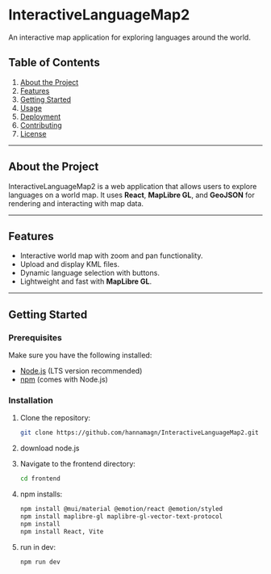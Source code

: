 # InteractiveLanguageMap2

An interactive map application for exploring languages around the world.

## Table of Contents
1. [About the Project](#about-the-project)
2. [Features](#features)
3. [Getting Started](#getting-started)
4. [Usage](#usage)
5. [Deployment](#deployment)
6. [Contributing](#contributing)
7. [License](#license)

---

## About the Project
InteractiveLanguageMap2 is a web application that allows users to explore languages on a world map. It uses **React**, **MapLibre GL**, and **GeoJSON** for rendering and interacting with map data.

---

## Features
- Interactive world map with zoom and pan functionality.
- Upload and display KML files.
- Dynamic language selection with buttons.
- Lightweight and fast with **MapLibre GL**.

---

## Getting Started

### Prerequisites
Make sure you have the following installed:
- [Node.js](https://nodejs.org/) (LTS version recommended)
- [npm](https://www.npmjs.com/) (comes with Node.js)

### Installation
1. Clone the repository:
   ```sh
   git clone https://github.com/hannamagn/InteractiveLanguageMap2.git

2. download node.js

3. Navigate to the frontend directory:
    ```sh
    cd frontend

4.  npm installs:

    ```sh
    npm install @mui/material @emotion/react @emotion/styled
    npm install maplibre-gl maplibre-gl-vector-text-protocol
    npm install
    npm install React, Vite

5. run in dev: 
    ```sh
    npm run dev
 